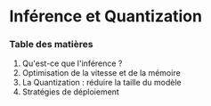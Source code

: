 # Inférence et Quantization

### Table des matières
1.  Qu'est-ce que l'inférence ?
2.  Optimisation de la vitesse et de la mémoire
3.  La Quantization : réduire la taille du modèle
4.  Stratégies de déploiement

